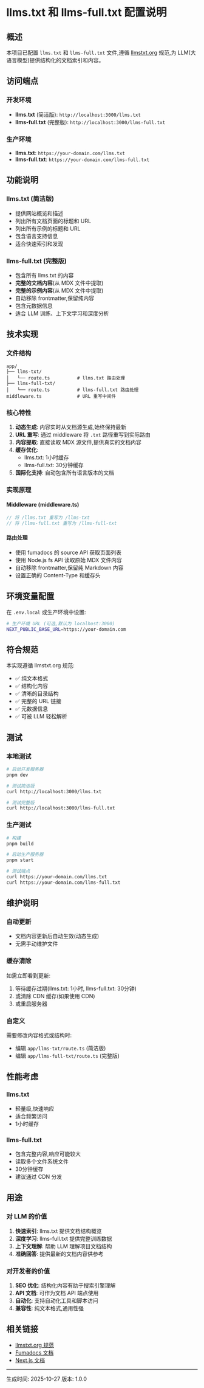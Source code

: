 # llms.txt 和 llms-full.txt 配置说明

## 概述

本项目已配置 `llms.txt` 和 `llms-full.txt` 文件,遵循 [llmstxt.org](https://llmstxt.org/) 规范,为 LLM(大语言模型)提供结构化的文档索引和内容。

## 访问端点

### 开发环境
- **llms.txt** (简洁版): `http://localhost:3000/llms.txt`
- **llms-full.txt** (完整版): `http://localhost:3000/llms-full.txt`

### 生产环境
- **llms.txt**: `https://your-domain.com/llms.txt`
- **llms-full.txt**: `https://your-domain.com/llms-full.txt`

## 功能说明

### llms.txt (简洁版)
- 提供网站概览和描述
- 列出所有文档页面的标题和 URL
- 列出所有示例的标题和 URL
- 包含语言支持信息
- 适合快速索引和发现

### llms-full.txt (完整版)
- 包含所有 llms.txt 的内容
- **完整的文档内容**(从 MDX 文件中提取)
- **完整的示例内容**(从 MDX 文件中提取)
- 自动移除 frontmatter,保留纯内容
- 包含元数据信息
- 适合 LLM 训练、上下文学习和深度分析

## 技术实现

### 文件结构
```
app/
├── llms-txt/
│   └── route.ts          # llms.txt 路由处理
├── llms-full-txt/
│   └── route.ts          # llms-full.txt 路由处理
middleware.ts             # URL 重写中间件
```

### 核心特性

1. **动态生成**: 内容实时从文档源生成,始终保持最新
2. **URL 重写**: 通过 middleware 将 `.txt` 路径重写到实际路由
3. **内容提取**: 直接读取 MDX 源文件,提供真实的文档内容
4. **缓存优化**:
   - llms.txt: 1小时缓存
   - llms-full.txt: 30分钟缓存
5. **国际化支持**: 自动包含所有语言版本的文档

### 实现原理

#### Middleware (middleware.ts)
```typescript
// 将 /llms.txt 重写为 /llms-txt
// 将 /llms-full.txt 重写为 /llms-full-txt
```

#### 路由处理
- 使用 fumadocs 的 source API 获取页面列表
- 使用 Node.js fs API 读取原始 MDX 文件内容
- 自动移除 frontmatter,保留纯 Markdown 内容
- 设置正确的 Content-Type 和缓存头

## 环境变量配置

在 `.env.local` 或生产环境中设置:

```bash
# 生产环境 URL (可选,默认为 localhost:3000)
NEXT_PUBLIC_BASE_URL=https://your-domain.com
```

## 符合规范

本实现遵循 llmstxt.org 规范:
- ✅ 纯文本格式
- ✅ 结构化内容
- ✅ 清晰的目录结构
- ✅ 完整的 URL 链接
- ✅ 元数据信息
- ✅ 可被 LLM 轻松解析

## 测试

### 本地测试
```bash
# 启动开发服务器
pnpm dev

# 测试简洁版
curl http://localhost:3000/llms.txt

# 测试完整版
curl http://localhost:3000/llms-full.txt
```

### 生产测试
```bash
# 构建
pnpm build

# 启动生产服务器
pnpm start

# 测试端点
curl https://your-domain.com/llms.txt
curl https://your-domain.com/llms-full.txt
```

## 维护说明

### 自动更新
- 文档内容更新后自动生效(动态生成)
- 无需手动维护文件

### 缓存清除
如需立即看到更新:
1. 等待缓存过期(llms.txt: 1小时, llms-full.txt: 30分钟)
2. 或清除 CDN 缓存(如果使用 CDN)
3. 或重启服务器

### 自定义
需要修改内容格式或结构时:
- 编辑 `app/llms-txt/route.ts` (简洁版)
- 编辑 `app/llms-full-txt/route.ts` (完整版)

## 性能考虑

### llms.txt
- 轻量级,快速响应
- 适合频繁访问
- 1小时缓存

### llms-full.txt
- 包含完整内容,响应可能较大
- 读取多个文件系统文件
- 30分钟缓存
- 建议通过 CDN 分发

## 用途

### 对 LLM 的价值
1. **快速索引**: llms.txt 提供文档结构概览
2. **深度学习**: llms-full.txt 提供完整训练数据
3. **上下文理解**: 帮助 LLM 理解项目文档结构
4. **准确回答**: 提供最新的文档内容供参考

### 对开发者的价值
1. **SEO 优化**: 结构化内容有助于搜索引擎理解
2. **API 文档**: 可作为文档 API 端点使用
3. **自动化**: 支持自动化工具和脚本访问
4. **兼容性**: 纯文本格式,通用性强

## 相关链接

- [llmstxt.org 规范](https://llmstxt.org/)
- [Fumadocs 文档](https://fumadocs.dev/)
- [Next.js 文档](https://nextjs.org/docs)

---

生成时间: 2025-10-27
版本: 1.0.0
